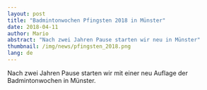 ```yaml
---
layout: post
title: "Badmintonwochen Pfingsten 2018 in Münster"
date: 2018-04-11
author: Mario
abstract: "Nach zwei Jahren Pause starten wir neu in Münster"
thumbnail: /img/news/pfingsten_2018.png
lang: de
---
```

Nach zwei Jahren Pause starten wir mit einer neu Auflage der Badmintonwochen in Münster. 
